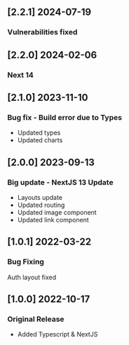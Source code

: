 
## [2.2.1] 2024-07-19

### Vulnerabilities fixed

## [2.2.0] 2024-02-06

### Next 14

## [2.1.0] 2023-11-10

### Bug fix - Build error due to Types

- Updated types
- Updated charts 
## [2.0.0] 2023-09-13 

### Big update - NextJS 13 Update

- Layouts update 
- Updated routing
- Updated image component
- Updated link component

## [1.0.1] 2022-03-22
### Bug Fixing 
Auth layout fixed
## [1.0.0] 2022-10-17

### Original Release
- Added Typescript & NextJS
